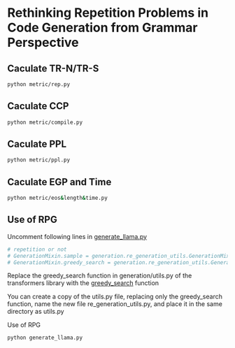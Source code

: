 # Rethinking Repetition Problems in Code Generation from Grammar Perspective

## Caculate TR-N/TR-S
```bash
python metric/rep.py
```

## Caculate CCP
```bash
python metric/compile.py
```

## Caculate PPL
```bash 
python metric/ppl.py
```

## Caculate EGP and Time
```bash 
python metric/eos&length&time.py
```

## Use of RPG
Uncomment following lines in [generate_llama.py](./generate_llama.py#L18-L20)
```Python
# repetition or not
# GenerationMixin.sample = generation.re_generation_utils.GenerationMixin.sample
# GenerationMixin.greedy_search = generation.re_generation_utils.GenerationMixin.greedy_search
```
Replace the greedy_search function in generation/utils.py of the transformers library with the [greedy_search](./greedy_search.py) function 

You can create a copy of the utils.py file, replacing only the greedy_search function, name the new file re_generation_utils.py, and place it in the same directory as utils.py

Use of RPG
```bash 
python generate_llama.py
```
